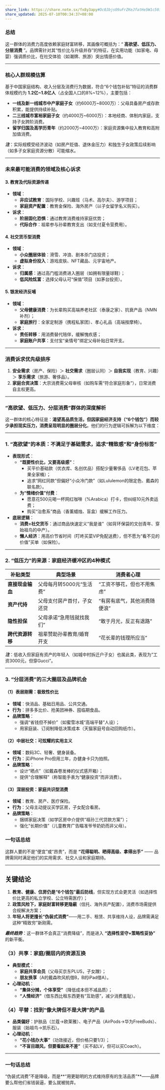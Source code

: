 ```yaml
---
share_link: https://share.note.sx/fx8y3apy#Oc0JbjsO9uFrZKeJfatHe5W1c50igHTT43KndAIOt70
share_updated: 2025-07-10T00:34:37+08:00
---
```


### **总结**  
这一群体的消费力高度依赖家庭财富转移，其画像可概括为：“ **高欲望、低压力、分层消费** ”。品牌需针对其“性价比与升级并存”的特征，在实用功能（如家电、母婴）强调质价比，在社交体验（如潮牌、旅游）突出情感价值。




---

### **核心人群规模估算**  
基于中国家庭结构、收入分层及消费行为数据，符合“6个钱包补贴”特征的消费群体规模约为 **1.2亿~1.8亿人**（占全国人口的8%~12%），主要包括：  
- **一线及新一线城市中产家庭子女**（约6000万~8000万）：父母具备房产或存款积累，能提供持续补贴。  
- **二三线城市富裕家庭子女**（约4000万~6000万）：本地经商、体制内家庭，支持子女跨阶消费。  
- **留学归国及高学历青年**（约2000万~4000万）：家庭资源集中投入教育和高附加值消费。  

***注***：实际规模受经济波动（如房产贬值、退休金压力）和独生子女政策后续影响（如多子女家庭资源分散）可能缩水。

---

### **未来最可能消费的领域及核心诉求**  

#### **3. 教育及代际资源传递**  
- **领域**：  
  - **非应试教育**：国际学校、兴趣班（马术、高尔夫）、游学项目；  
  - **家庭资产配置**：教育金保险、海外房产（以子女留学名义购买）。  
- **诉求**：  
  - **阶层固化恐惧**：通过教育消费维持家庭优势；  
  - **代际合作**：祖辈参与孙辈教育支出（如支付夏令营费用）。  

#### **4. 社交货币型消费**  
- **领域**：  
  - **小众圈层体验**：滑雪、冲浪、剧本杀门店投资；  
  - **虚拟身份投入**：游戏皮肤、NFT藏品、元宇宙地产。  
- **诉求**：  
  - **归属感**：通过高门槛消费进入圈层（如拥有限量球鞋）；  
  - **低风险炫富**：选择父母认可“保值”项目（如茅台投资）。  

#### **5. 银发经济反哺**  
- **领域**：  
  - **父母健康消费**：为长辈购买高端养老社区（泰康之家）、抗衰产品（NMN补剂）；  
  - **家庭旅行**：全家定制游（携程私家团）、孝心礼品（高端按摩椅）。  
- **诉求**：  
  - **责任转移**：用消费替代陪伴，缓解愧疚感；  
  - **家庭账户共享**：支付宝“亲情号”绑定父母补贴日常开支。  

---

### **消费诉求优先级排序**  
1. **安全需求**（房产、保险）＞ **社交需求**（圈层认同）＞ **自我实现**（教育、兴趣）＞ **享乐需求**（旅游、奢侈品）。  
2. **家庭合资决策**：大宗消费需父母审核（如购车需“符合家庭形象”），日常消费自主权更高。  

---

### **“高欲望、低压力、分层消费”群体的深度解析**  

这一群体的核心特征是：**渴望高品质生活，但因家庭经济支持（“6个钱包”）而较少承担现实压力，消费呈现明显的圈层分化**。他们的行为逻辑可拆解为以下维度：  

---  

### **1. “高欲望”的本质：不满足于基础需求，追求“精致感”和“身份标签”**  
- **表现形式**：  
  - **“既要性价比，又要高级感”**：  
    - 买平价基础款（优衣库、名创优品）搭配少量奢侈品（LV老花包、苹果全家桶）；  
    - 追求“网红同款”但偏好“小众冷门款”（如Lululemon的限定色、戴森的联名款）。  
  - **为“情绪价值”付费**：  
    - 愿意花500元喝一杯网红咖啡（%Arabica）打卡，但纠结10元外卖运费；  
    - 购买“治愈系”商品（香薰蜡烛、盲盒）缓解工作压力。  
- **底层逻辑**：  
  - **消费=社交货币**：通过商品快速定义“我是谁”（如背环保袋的文创青年、穿始祖鸟的中产）。  
  - **懒人经济**：用高价节省时间（叮咚买菜VIP免配送费），但不愿为“看不见的价值”买单（如保险）。  

---  

### **2. “低压力”的来源：家庭经济缓冲区的4种模式**  
| **补贴类型**       | **典型场景**                     | **消费者心理**                  |  
|--------------------|----------------------------------|--------------------------------|  
| **直接现金输血**   | 父母每月转5000元“生活费”          | “工资不够花，但也不用焦虑”       |  
| **资产代持**       | 父母支付房产首付，子女还贷         | “有房有底气，其他消费随便浪”     |  
| **隐性担保**       | 父母承诺“急用钱就找我们”           | “敢于月光，反正有退路”           |  
| **跨代资源转移**   | 祖辈赞助孙辈教育/婚育开支          | “花长辈的钱理所应当”             |  

***注***：低收入但家庭有资产的年轻人（如城中村拆迁户子女）也属此类，表现为“工资3000元，但穿Gucci”。  

---  

### **3. “分层消费”的三大圈层及品牌机会**  
#### **（1）表层刚需：极致性价比**  
- **领域**：快消品、基础日用品、公共交通。  
- **行为**：拼多多比价、抢美团神券、囤临期食品。  
- **品牌策略**：  
  - 强调“省钱但不掉价”（如蜜雪冰城“高端平替”人设）；  
  - 用家庭装、订阅制降低决策成本（天猫家庭号自动回购纸巾）。  

#### **（2）中层社交：可炫耀的实用主义**  
- **领域**：数码3C、轻奢、健身装备。  
- **行为**：买iPhone Pro但用三年，办健身卡只为拍照。  
- **品牌策略**：  
  - 设计“晒点”（如戴森卷发棒的仪式感开箱）；  
  - 提供“合理解释”（称智能手表为“健康投资”而非消费）。  

#### **（3）深层投资：家庭共识型消费**  
- **领域**：教育、房产、医疗保险。  
- **行为**：父母主动提议买学区房，子女配合看房。  
- **品牌策略**：  
  - 捆绑家庭决策（如学区房中介提供“祖孙三代贷款方案”）；  
  - 强化“长期价值”（儿童教育广告瞄准爷爷奶奶而非父母）。  

### **一句话总结**  
这群人要的不是“便宜”或“昂贵”，而是 **“花得聪明、晒得高级、拿得出手”** —— 品牌需同时满足他们的实用需求、社交人设和家庭期待。

---

## **关键结论**  
1. **教育、健康、住房仍是“6个钱包”最后防线**，但实现方式会更灵活（如选择性价比更高的私立学校、公立特需医疗）；  
2. **政策风险下，家庭财富转移更隐蔽**（信托、海外资产配置），消费市场需提供合规解决方案；  
3. **年轻人将更擅长“伪装式消费”**——用二手、租赁、共享维持人设，品牌需满足这种“精致穷”新刚需。  

***最终趋势***：这一群体不会真正“消费降级”，而是进入 **“选择性坚守+策略性妥协”** 的新平衡。
 

### **（3）共享：家庭/圈层内的资源互换**  
- **典型模式**：  
  - **家庭共享会员**（父母买京东PLUS，子女蹭）；  
  - **朋友换享**（A的戴森吹风机借B，B的iPad借A）。  
- **心理动机**：  
  - **“集体分摊，个体享受”**（降低成本但不减品质）；  
  - **“人情经济”**（借东西比租东西更有“互助感”，减少消费羞耻）。  

### **（4）平替：找到“像大牌但不是大牌”的产品**  
- **品类偏好**：护肤品（兰蔻→欧莱雅）、电子产品（AirPods→华为FreeBuds）、服装（始祖鸟→凯乐石）。  
- **心理动机**：  
  - **“花小钱办大事”**（功效接近，但价格只要1/3）；  
  - **“不盲目跟风，但要看起来不差”**（买不起LV，但可以买Coach）。  

---

### **一句话总结**  
“伪装式消费”不是降级，而是**“用更聪明的方式维持原有的生活品质”**——品牌要么帮他们省钱装逼，要么就被抛弃。
